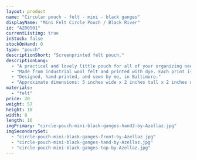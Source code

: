 ```yaml
---
layout: product
name: "Circular pouch - felt - mini - black ganges"
displayName: "Mini Felt Circle Pouch / Black River"
id: "AZ00501"
currentListing: true
inStock: false
stockOnHand: 0
type: "pouch"
descriptionShort: "Screenprinted felt pouch."
descriptionLong: 
  - "A practical and lovely little pouch for all of your organizing needs. Great for change, or small craft supplies and tools on the go."
  - "Made from industrial wool felt and printed with dye. Each print is going to be slightly different as the design is much larger than the footprint of the pouch. Nylon YKK zipper."
  - "Designed, hand-printed, and sewn by me, in Baltimore."
  - "Approximate dimensions: 5 inches wide x 2 inches tall x 2 inches deep"
materials: 
  - "felt"
price: 20
weight: 57
height: 10
width: 8
length: 16
imgPrimary: "circle-pouch-mini-black-ganges-hand2-by-Azellaz.jpg"
imgSecondarySet: 
  - "circle-pouch-mini-black-ganges-front-by-Azellaz.jpg"
  - "circle-pouch-mini-black-ganges-hand-by-Azellaz.jpg"
  - "circle-pouch-mini-black-ganges-top-by-Azellaz.jpg"
---
```

